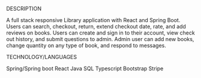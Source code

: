 DESCRIPTION

A full stack responsive Library application with React and Spring Boot. 
Users can search, checkout, return, extend checkout date, rate, and add reviews on books.
Users can create and sign in to their account, view check out history, and submit questions to admin.
Admin user can add new books, change quantity on any type of book, and respond to messages.

TECHNOLOGY/LANGUAGES

Spring/Spring boot
React
Java
SQL
Typescript
Bootstrap
Stripe




